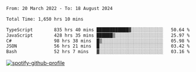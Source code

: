 <!--START_SECTION:waka-->

```txt
From: 20 March 2022 - To: 18 August 2024

Total Time: 1,650 hrs 10 mins

TypeScript        835 hrs 40 mins ████████████▓░░░░░░░░░░░░   50.64 %
JavaScript        428 hrs 35 mins ██████▒░░░░░░░░░░░░░░░░░░   25.97 %
C#                98 hrs 38 mins  █▒░░░░░░░░░░░░░░░░░░░░░░░   05.98 %
JSON              56 hrs 21 mins  █░░░░░░░░░░░░░░░░░░░░░░░░   03.42 %
Bash              52 hrs 7 mins   ▓░░░░░░░░░░░░░░░░░░░░░░░░   03.16 %
```

<!--END_SECTION:waka-->
[![spotify-github-profile](https://spotify-github-profile.vercel.app/api/view?uid=c00zprrvy9xiloa9qnco3hmng&cover_image=true&theme=novatorem&show_offline=false&background_color=121212&bar_color=53b14f&bar_color_cover=false)](https://spotify-github-profile.vercel.app/api/view?uid=c00zprrvy9xiloa9qnco3hmng&redirect=true)



